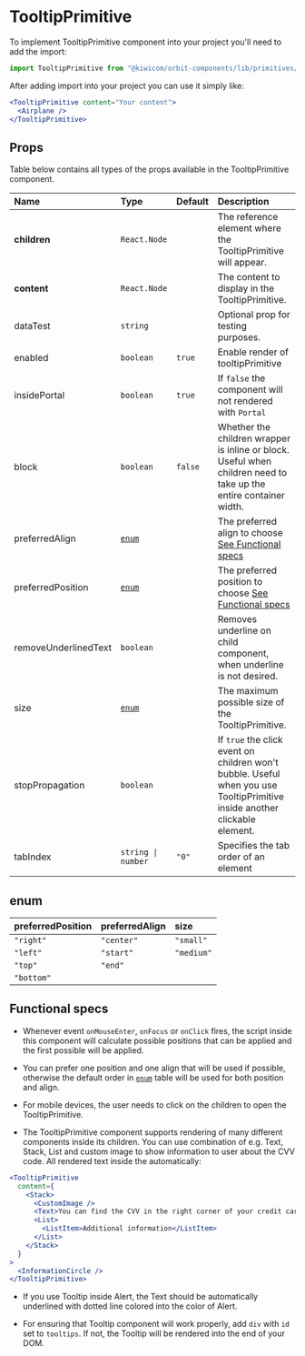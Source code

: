 # TooltipPrimitive

To implement TooltipPrimitive component into your project you'll need to add the import:

```jsx
import TooltipPrimitive from "@kiwicom/orbit-components/lib/primitives/TooltipPrimitive";
```

After adding import into your project you can use it simply like:

```jsx
<TooltipPrimitive content="Your content">
  <Airplane />
</TooltipPrimitive>
```

## Props

Table below contains all types of the props available in the TooltipPrimitive component.

| Name                 | Type               | Default | Description                                                                                                                |
| :------------------- | :----------------- | :------ | :------------------------------------------------------------------------------------------------------------------------- |
| **children**         | `React.Node`       |         | The reference element where the TooltipPrimitive will appear.                                                              |
| **content**          | `React.Node`       |         | The content to display in the TooltipPrimitive.                                                                            |
| dataTest             | `string`           |         | Optional prop for testing purposes.                                                                                        |
| enabled              | `boolean`          | `true`  | Enable render of tooltipPrimitive                                                                                          |
| insidePortal         | `boolean`          | `true`  | If `false` the component will not rendered with `Portal`                                                                   |
| block                | `boolean`          | `false` | Whether the children wrapper is inline or block. Useful when children need to take up the entire container width.          |
| preferredAlign       | [`enum`](#enum)    |         | The preferred align to choose [See Functional specs](#functional-specs)                                                    |
| preferredPosition    | [`enum`](#enum)    |         | The preferred position to choose [See Functional specs](#functional-specs)                                                 |
| removeUnderlinedText | `boolean`          |         | Removes underline on child component, when underline is not desired.                                                       |
| size                 | [`enum`](#enum)    |         | The maximum possible size of the TooltipPrimitive.                                                                         |
| stopPropagation      | `boolean`          |         | If `true` the click event on children won't bubble. Useful when you use TooltipPrimitive inside another clickable element. |
| tabIndex             | `string \| number` | `"0"`   | Specifies the tab order of an element                                                                                      |

## enum

| preferredPosition | preferredAlign | size       |
| :---------------- | :------------- | :--------- |
| `"right"`         | `"center"`     | `"small"`  |
| `"left"`          | `"start"`      | `"medium"` |
| `"top"`           | `"end"`        |
| `"bottom"`        |

## Functional specs

- Whenever event `onMouseEnter`, `onFocus` or `onClick` fires, the script inside this component will calculate possible positions that can be applied and the first possible will be applied.

- You can prefer one position and one align that will be used if possible, otherwise the default order in [`enum`](#enum) table will be used for both position and align.

- For mobile devices, the user needs to click on the children to open the TooltipPrimitive.

- The TooltipPrimitive component supports rendering of many different components inside its children. You can use combination of e.g. Text, Stack, List and custom image to show information to user about the CVV code. All rendered text inside the automatically:

```jsx
<TooltipPrimitive
  content={
    <Stack>
      <CustomImage />
      <Text>You can find the CVV in the right corner of your credit card.</Text>
      <List>
        <ListItem>Additional information</ListItem>
      </List>
    </Stack>
  }
>
  <InformationCircle />
</TooltipPrimitive>
```

- If you use Tooltip inside Alert, the Text should be automatically underlined with dotted line colored into the color of Alert.

- For ensuring that Tooltip component will work properly, add `div` with `id` set to `tooltips`. If not, the Tooltip will be rendered into the end of your DOM.
